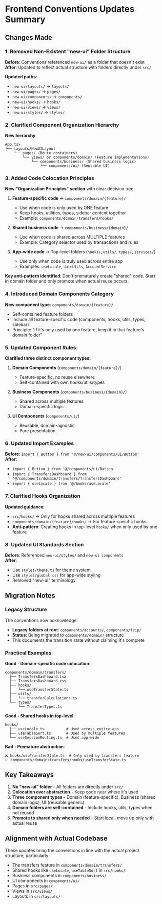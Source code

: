 # Frontend Conventions Updates Summary

## Changes Made

### 1. Removed Non-Existent "new-ui" Folder Structure
**Before**: Conventions referenced `new-ui/` as a folder that doesn't exist  
**After**: Updated to reflect actual structure with folders directly under `src/`

**Updated paths**:
- `new-ui/layouts/` → `layouts/`
- `new-ui/pages/` → `pages/`
- `new-ui/components/` → `components/`
- `new-ui/hooks/` → `hooks/`
- `new-ui/views/` → `views/`
- `new-ui/styles/` → `styles/`

### 2. Clarified Component Organization Hierarchy
**New hierarchy**:
```
App.tsx
├── layouts/NewUILayout
    └── pages/ (Route containers)
        └── views/ or components/domain/ (Feature implementations)
            └── components/business/ (Shared business logic)
                └── components/ui/ (Reusable UI)
```

### 3. Added Code Colocation Principles
**New "Organization Principles" section** with clear decision tree:

1. **Feature-specific code** → `components/domain/{feature}/`
   - Use when code is only used by ONE feature
   - Keep hooks, utilities, types, sidebar content together
   - Example: `components/domain/transfers/hooks/`

2. **Shared business code** → `components/business/{domain}/`
   - Use when code is shared across MULTIPLE features
   - Example: Category selector used by transactions and rules

3. **App-wide code** → Top-level folders (`hooks/`, `utils/`, `types/`, `services/`)
   - Use only when code is truly used across entire app
   - Examples: `useLocale`, `dateUtils`, `AccountService`

**Key anti-pattern identified**: Don't prematurely create "shared" code. Start in domain folder and only promote when actual reuse occurs.

### 4. Introduced Domain Components Category
**New component type**: `components/domain/{feature}/`
- Self-contained feature folders
- Include all feature-specific code (components, hooks, utils, types, sidebar)
- Principle: "If it's only used by one feature, keep it in that feature's domain folder"

### 5. Updated Component Rules
**Clarified three distinct component types**:

1. **Domain Components** (`components/domain/{feature}/`)
   - Feature-specific, no reuse elsewhere
   - Self-contained with own hooks/utils/types

2. **Business Components** (`components/business/{domain}/`)
   - Shared across multiple features
   - Domain-specific logic

3. **UI Components** (`components/ui/`)
   - Reusable, domain-agnostic
   - Pure presentation

### 6. Updated Import Examples
**Before**: `import { Button } from '@/new-ui/components/ui/Button'`  
**After**:
- `import { Button } from '@/components/ui/Button'`
- `import { TransfersDashboard } from '@/components/domain/transfers/TransfersDashboard'`
- `import { useLocale } from '@/hooks/useLocale'`

### 7. Clarified Hooks Organization
**Updated guidance**:
- `src/hooks/` → Only for hooks shared across multiple features
- `components/domain/{feature}/hooks/` → For feature-specific hooks
- **Anti-pattern**: Creating hooks in top-level `hooks/` when only used by one feature

### 8. Updated UI Standards Section
**Before**: Referenced `new-ui/styles/` and `new-ui components`  
**After**: 
- Use `styles/theme.ts` for theme system
- Use `styles/global.css` for app-wide styling
- Removed "new-ui" terminology

## Migration Notes

### Legacy Structure
The conventions now acknowledge:
- **Legacy folders at root**: `components/accounts/`, `components/fzip/`
- **Status**: Being migrated to `components/domain/` structure
- This documents the transition state without claiming it's complete

### Practical Examples

**Good - Domain-specific code colocation**:
```
components/domain/transfers/
  ├── TransfersDashboard.tsx
  ├── TransfersDashboard.css
  ├── hooks/
  │   └── useTransferState.ts
  ├── utils/
  │   └── transferCalculations.ts
  └── types/
      └── TransferTypes.ts
```

**Good - Shared hooks in top-level**:
```
hooks/
  ├── useLocale.ts          # Used across entire app
  ├── useTableSort.ts       # Used by multiple features
  └── useSessionRouting.ts  # Used app-wide
```

**Bad - Premature abstraction**:
```
❌ hooks/useTransferState.ts  # Only used by transfers feature
✅ components/domain/transfers/hooks/useTransferState.ts
```

## Key Takeaways

1. **No "new-ui" folder** - All folders are directly under `src/`
2. **Colocation over abstraction** - Keep code near where it's used
3. **Three component types** - Domain (feature-specific), Business (shared domain logic), UI (reusable generic)
4. **Domain folders are self-contained** - Include hooks, utils, types when not reused
5. **Promote to shared only when needed** - Start local, move up only with actual reuse

## Alignment with Actual Codebase

These updates bring the conventions in line with the actual project structure, particularly:
- The transfers feature in `components/domain/transfers/`
- Shared hooks like `useLocale`, `useTableSort` in `src/hooks/`
- Business components in `components/business/`
- UI components in `components/ui/`
- Pages in `src/pages/`
- Views in `src/views/`
- Layouts in `src/layouts/`


